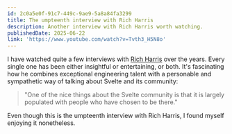 ```yaml
---
id: 2c0a5e0f-91c7-449c-9ae9-5a8a84fa3299
title: The umpteenth interview with Rich Harris
description: Another interview with Rich Harris worth watching.
publishedDate: 2025-06-22
link: 'https://www.youtube.com/watch?v=Tvth3_H5N8o'
---
```


I have watched quite a few interviews with [Rich Harris](https://bsky.app/profile/rich-harris.dev)
over the years. Every single one has been either insightful or entertaining, or both. It's
fascinating how he combines exceptional engineering talent with a personable and sympathetic way of
talking about Svelte and its community:

> "One of the nice things about the Svelte community is that it is largely populated with people who
> have chosen to be there."

Even though this is the umpteenth interview with Rich Harris, I found myself enjoying it
nonetheless.
